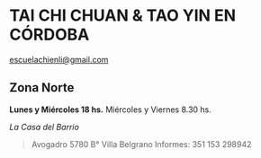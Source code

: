 # TAI CHI CHUAN & TAO YIN EN CÓRDOBA
escuelachienli@gmail.com

## Zona Norte

**Lunes y Miércoles 18 hs.**
Miércoles y Viernes 8.30 hs.

*La Casa del Barrio*
> Avogadro 5780  B° Villa Belgrano
Informes: 351 153 298942
